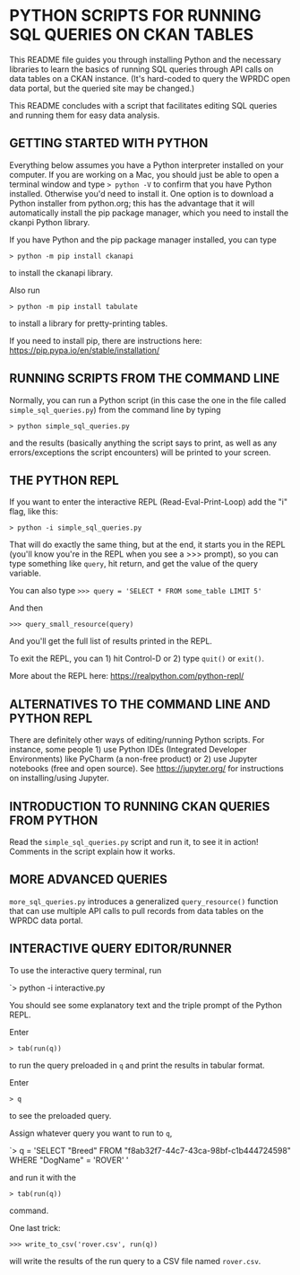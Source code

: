 # PYTHON SCRIPTS FOR RUNNING SQL QUERIES ON CKAN TABLES

This README file guides you through installing Python and the necessary libraries to learn the basics of running SQL queries through API calls on data tables on a CKAN instance. (It's hard-coded to query the WPRDC open data portal, but the queried site may be changed.)

This README concludes with a script that facilitates editing SQL queries and running them for easy data analysis.

## GETTING STARTED WITH PYTHON

Everything below assumes you have a Python interpreter installed on your computer. If you are working on a Mac, you should just be able to open a terminal window and type 
`> python -V`
to confirm that you have Python installed. Otherwise you'd need to install it. One option is to download a Python installer from python.org; this has the advantage that it will automatically install the pip package manager, which you need to install the ckanpi Python library.

If you have Python and the pip package manager installed, you can type

`> python -m pip install ckanapi`

to install the ckanapi library.

Also run

`> python -m pip install tabulate`

to install a library for pretty-printing tables.


If you need to install pip, there are instructions here:
https://pip.pypa.io/en/stable/installation/


## RUNNING SCRIPTS FROM THE COMMAND LINE

Normally, you can run a Python script (in this case the one in the file called `simple_sql_queries.py`) from the command line by typing 

`> python simple_sql_queries.py`

and the results (basically anything the script says to print, as well as any errors/exceptions the script encounters) will be printed to your screen.

## THE PYTHON REPL

If you want to enter the interactive REPL (Read-Eval-Print-Loop) add the "i" flag, like this:

`> python -i simple_sql_queries.py`

That will do exactly the same thing, but at the end, it starts you in the REPL (you'll know you're in the REPL when you see a >>> prompt), so you can type something like `query`, hit return, and get the value of the query variable.

You can also type
`>>> query = 'SELECT * FROM some_table LIMIT 5'`

And then

`>>> query_small_resource(query)`

And you'll get the full list of results printed in the REPL.

To exit the REPL, you can 1) hit Control-D or 2) type `quit()` or `exit()`.

More about the REPL here: https://realpython.com/python-repl/

## ALTERNATIVES TO THE COMMAND LINE AND PYTHON REPL

There are definitely other ways of editing/running Python scripts. For instance, some people 1) use Python IDEs (Integrated Developer Environments) like PyCharm (a non-free product) or 2) use Jupyter notebooks (free and open source). See https://jupyter.org/ for instructions on installing/using Jupyter.

## INTRODUCTION TO RUNNING CKAN QUERIES FROM PYTHON

Read the `simple_sql_queries.py` script and run it, to see it in action! Comments in the script explain how it works.

## MORE ADVANCED QUERIES

`more_sql_queries.py` introduces a generalized `query_resource()` function that can use multiple API calls to pull records from data tables on the WPRDC data portal.

## INTERACTIVE QUERY EDITOR/RUNNER

To use the interactive query terminal, run 

`> python -i interactive.py

You should see some explanatory text and the triple prompt of the Python REPL.

Enter 

`> tab(run(q))`

to run the query preloaded in `q` and print the results in tabular format.

Enter 

`> q`

to see the preloaded query.

Assign whatever query you want to run to `q`,

`> q = 'SELECT "Breed" FROM "f8ab32f7-44c7-43ca-98bf-c1b444724598" WHERE "DogName" = \'ROVER\' '

and run it with the 

`> tab(run(q))`

command.

One last trick:

`>>> write_to_csv('rover.csv', run(q))`

will write the results of the run query to a CSV file named `rover.csv`.
